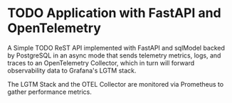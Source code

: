 # TODO Application with FastAPI and OpenTelemetry

A Simple TODO ReST API implemented with FastAPI and sqlModel backed by PostgreSQL in an async mode that sends telemetry metrics, logs, and traces to an OpenTelemetry Collector, which in turn will forward observability data to Grafana's LGTM stack.

The LGTM Stack and the OTEL Collector are monitored via Prometheus to gather performance metrics.
